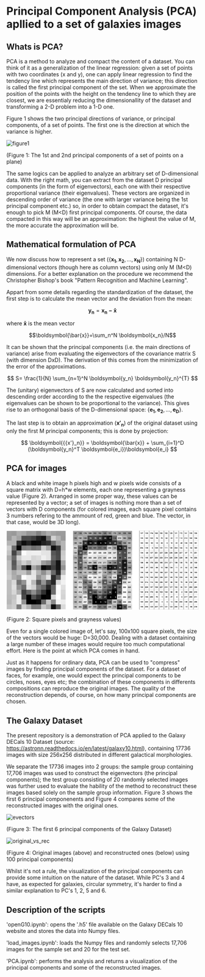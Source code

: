 # Principal Component Analysis (PCA) apllied to a set of galaxies images

## Whats is PCA?

PCA is a method to analyze and compact the content of a dataset. You can think of it as a generalization of the linear regression: given a set of points with two coordinates (x and y), one can apply linear regression to find the tendency line which represents the main direction of variance; this direction is called the first principal component of the set. When we approximate the position of the points with the height on the tendency line to which they are closest, we are essentialy reducing the dimensionallity of the dataset and transforming a 2-D problem into a 1-D one.

Figure 1 shows the two principal directions of variance, or principal components, of a set of points. The first one is the direction at which the variance is higher.

![figure1](https://github.com/rafael-raiser/portfolio_pca/assets/142827112/ed1c2513-b4b6-4986-80fd-0a8eacf3a9ae)

(Figure 1: The 1st and 2nd principal components of a set of points on a plane)

The same logics can be applied to analyze an arbitrary set of D-dimensional data. With the right math, you can extract from the dataset D principal components (in the form of eigenvectors), each one with their respective proportional variance (their eigenvalues). These vectors are organized in descending order of variance (the one with larger variance being the 1st principal component etc.) so, in order to obtain compact the dataset, it's enough to pick M (M<D) first principal components. Of course, the data compacted in this way will be an approximation: the highest the value of M, the more accurate the approximation will be.

## Mathematical formulation of PCA

We now discuss how to represent a set ($\{\boldsymbol{x_1},\boldsymbol{x_2},...,\boldsymbol{x_N}\}$) containing N D-dimensional vectors (though here as column vectors) using only M (M<D) dimensions. For a better explanation on the procedure we recommend the Christopher Bishop's book "Pattern Recognition and Machine Learning".

Appart from some details regarding the standardization of the dataset, the first step is to calculate the mean vector and the deviation from the mean:

$$ \boldsymbol{y_n} = \boldsymbol{x_n - \bar{x}} $$

where $\boldsymbol{\bar{x}}$ is the mean vector

$$\boldsymbol{\bar{x}}=\sum_n^N \boldsymbol{x_n}/N$$

It can be shown that the principal components (i.e. the main directions of variance) arise from evaluating the eigenvectors of the covariance matrix S (with dimension DxD). The derivation of this comes from the minimization of the error of the approximations.

$$ S= \frac{1}{N} \sum_{n=1}^N \boldsymbol{y_n} \boldsymbol{y_n}^{T}  $$

The (unitary) eigenvectors of S are now calculated and sorted into descending order according to the the respective eigenvalues (the eigenvalues can be shown to be proportional to the variance). This gives rise to an orthogonal basis of the D-dimensional space: $\{\boldsymbol{e_1}, \boldsymbol{e_2}, ..., \boldsymbol{e_D}\}$. 

The last step is to obtain an approximation ($\boldsymbol{{{x'}_n}}$) of the original dataset using only the first M principal components; this is done by projection:

$$ \boldsymbol{{{x'}_n}} = \boldsymbol{\bar{x}} + \sum_{i=1}^D (\boldsymbol{y_n}^T \boldsymbol{e_i})\boldsymbol{e_i} $$

## PCA for images

A black and white image h pixels high and w pixels wide consists of a square matrix with D=h*w elements, each one representing a grayness value (Figure 2). Arranged in some proper way, these values can be represented by a vector; a set of images is nothing more than a set of vectors with D components (for colored images, each square pixel contains 3 numbers refering to the ammount of red, green and blue. The vector, in that case, would be 3D long).

![figure2](https://github.com/rafael-raiser/portfolio_pca/blob/main/images/imagematrix.png)

(Figure 2: Square pixels and grayness values)

Even for a single colored image of, let's say, 100x100 square pixels, the size of the vectors would be huge: D=30,000. Dealing with a dataset containing a large number of these images would require too much computational effort. Here is the point at which PCA comes in hand.

Just as it happens for ordinary data, PCA can be used to "compress" images by finding principal components of the dataset. For a dataset of faces, for example, one would expect the principal components to be circles, noses, eyes etc; the combination of these components in differents compositions can reproduce the original images. The quality of the reconstruction depends, of course, on how many principal components are chosen.


## The Galaxy Dataset

The present repository is a demonstration of PCA applied to the Galaxy DECals 10 Dataset (source: https://astronn.readthedocs.io/en/latest/galaxy10.html), containing 17736 images with size 256x256 distributed in different galactical morphologies.

We separate the 17736 images into 2 groups: the sample group containing 17,706 images was used to construct the eigenvectors (the principal components); the test group consisting of 20 randomly selected images was further used to evaluate the hability of the method to reconstruct these images based solely on the sample group information. Figure 3 shows the first 6 principal componenents and Figure 4 compares some of the reconstructed images with the original ones.

![evectors](https://github.com/rafael-raiser/portfolio_pca/assets/142827112/15c764f0-2b4a-4cc7-adbe-3e888955bb43)

(Figure 3: The first 6 principal components of the Galaxy Dataset)


![original_vs_rec](https://github.com/rafael-raiser/portfolio_pca/assets/142827112/9619d4a7-70af-40b2-a435-216615de1f28)

(Figure 4: Original images (above) and reconstructed ones (below) using 100 principal components)

Whilst it's not a rule, the visualization of the principal components can provide some intuition on the nature of the dataset. While PC's 3 and 4 have, as expected for galaxies, circular symmetry, it's harder to find a similar explanation to PC's 1, 2, 5 and 6.

## Description of the scripts

'openG10.ipynb': opens the '.h5' file available on the Galaxy DECals 10 website and stores the data into Numpy files.

'load_images.ipynb': loads the Numpy files and randomly selects 17,706 images for the sample set and 20 for the test set.

'PCA.ipynb': performs the analysis and returns a visualization of the principal components and some of the reconstructed images.





